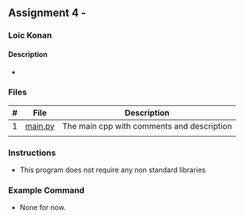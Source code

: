 ## Assignment 4 - 

### Loic Konan

#### Description

- 

### Files

|   #   | File                         | Description                                |
| :---: | ---------------------------- | ------------------------------------------ |
|   1   | [main.py](main.py)         | The main cpp with comments and description |
                                |

### Instructions

- This program does not require any non standard libraries

### Example Command

- None for now.
